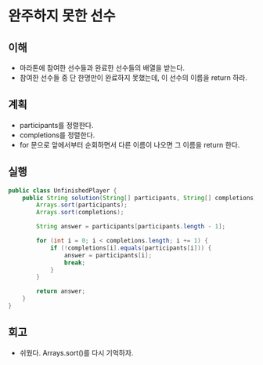# 완주하지 못한 선수

## 이해

- 마라톤에 참여한 선수들과 완료한 선수들의 배열을 받는다.
- 참여한 선수들 중 단 한명만이 완료하지 못했는데, 이 선수의 이름을 return 하라.

## 계획

- participants를 정렬한다.
- completions를 정렬한다.
- for 문으로 앞에서부터 순회하면서 다른 이름이 나오면 그 이름을 return 한다.

## 실행

```java
public class UnfinishedPlayer {
    public String solution(String[] participants, String[] completions) {
        Arrays.sort(participants);
        Arrays.sort(completions);

        String answer = participants[participants.length - 1];

        for (int i = 0; i < completions.length; i += 1) {
            if (!completions[i].equals(participants[i])) {
                answer = participants[i];
                break;
            }
        }

        return answer;
    }
}
```

## 회고

- 쉬웠다. Arrays.sort()를 다시 기억하자.
